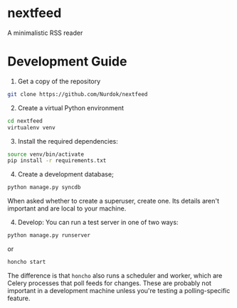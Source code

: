 nextfeed
========

A minimalistic RSS reader


Development Guide
=================

1. Get a copy of the repository

```bash
git clone https://github.com/Nurdok/nextfeed
```

2. Create a virtual Python environment

```bash
cd nextfeed
virtualenv venv
```

3. Install the required dependencies:

```bash
source venv/bin/activate
pip install -r requirements.txt
```

4. Create a development database;

```bash
python manage.py syncdb
```

When asked whether to create a superuser, create one. Its details aren't 
important and are local to your machine.

4. Develop:
You can run a test server in one of two ways:
```bash
python manage.py runserver
```

or

```bash
honcho start
```

The difference is that `honcho` also runs a scheduler and worker, which are
Celery processes that poll feeds for changes. These are probably not important
in a development machine unless you're testing a polling-specific feature.



